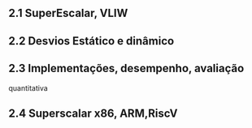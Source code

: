 
## 2.1 SuperEscalar, VLIW

## 2.2 Desvios Estático e dinâmico

## 2.3 Implementações, desempenho, avaliação
 quantitativa

## 2.4 Superscalar x86, ARM,RiscV 
